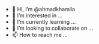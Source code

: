 - 👋 Hi, I’m @ahmadkhamila
- 👀 I’m interested in ...
- 🌱 I’m currently learning ...
- 💞️ I’m looking to collaborate on ...
- 📫 How to reach me ...

<!---
ahmadkhamila/ahmadkhamila is a ✨ special ✨ repository because its `README.md` (this file) appears on your GitHub profile.
You can click the Preview link to take a look at your changes.
--->
